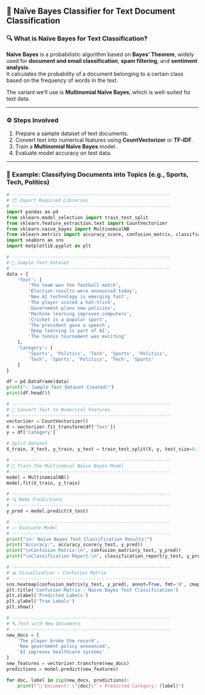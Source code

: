 ## 📰 Naïve Bayes Classifier for Text Document Classification

### 🔍 What is Naïve Bayes for Text Classification?

**Naïve Bayes** is a probabilistic algorithm based on **Bayes’ Theorem**, widely used for **document and email classification**, **spam filtering**, and **sentiment analysis**.  
It calculates the probability of a document belonging to a certain class based on the frequency of words in the text.  

The variant we’ll use is **Multinomial Naïve Bayes**, which is well-suited for text data.

---

### ⚙️ Steps Involved
1. Prepare a sample dataset of text documents.  
2. Convert text into numerical features using **CountVectorizer** or **TF-IDF**.  
3. Train a **Multinomial Naïve Bayes** model.  
4. Evaluate model accuracy on test data.  

---

### 🧠 Example: Classifying Documents into Topics (e.g., Sports, Tech, Politics)

```python
# ----------------------------------------------------------
# 📦 Import Required Libraries
# ----------------------------------------------------------
import pandas as pd
from sklearn.model_selection import train_test_split
from sklearn.feature_extraction.text import CountVectorizer
from sklearn.naive_bayes import MultinomialNB
from sklearn.metrics import accuracy_score, confusion_matrix, classification_report
import seaborn as sns
import matplotlib.pyplot as plt

# ----------------------------------------------------------
# 📂 Sample Text Dataset
# ----------------------------------------------------------
data = {
    'Text': [
        'The team won the football match',
        'Election results were announced today',
        'New AI technology is emerging fast',
        'The player scored a hat-trick',
        'Government plans new policies',
        'Machine learning improves computers',
        'Cricket is a popular sport',
        'The president gave a speech',
        'Deep learning is part of AI',
        'The tennis tournament was exciting'
    ],
    'Category': [
        'Sports', 'Politics', 'Tech', 'Sports', 'Politics',
        'Tech', 'Sports', 'Politics', 'Tech', 'Sports'
    ]
}

df = pd.DataFrame(data)
print("✅ Sample Text Dataset Created!")
print(df.head())

# ----------------------------------------------------------
# 🔢 Convert Text to Numerical Features
# ----------------------------------------------------------
vectorizer = CountVectorizer()
X = vectorizer.fit_transform(df['Text'])
y = df['Category']

# Split dataset
X_train, X_test, y_train, y_test = train_test_split(X, y, test_size=0.3, random_state=42)

# ----------------------------------------------------------
# 🧠 Train the Multinomial Naïve Bayes Model
# ----------------------------------------------------------
model = MultinomialNB()
model.fit(X_train, y_train)

# ----------------------------------------------------------
# 🔍 Make Predictions
# ----------------------------------------------------------
y_pred = model.predict(X_test)

# ----------------------------------------------------------
# 📈 Evaluate Model
# ----------------------------------------------------------
print("\n✅ Naïve Bayes Text Classification Results:")
print("Accuracy:", accuracy_score(y_test, y_pred))
print("\nConfusion Matrix:\n", confusion_matrix(y_test, y_pred))
print("\nClassification Report:\n", classification_report(y_test, y_pred))

# ----------------------------------------------------------
# 📊 Visualization — Confusion Matrix
# ----------------------------------------------------------
sns.heatmap(confusion_matrix(y_test, y_pred), annot=True, fmt='d', cmap='Oranges')
plt.title('Confusion Matrix — Naïve Bayes Text Classification')
plt.xlabel('Predicted Labels')
plt.ylabel('True Labels')
plt.show()

# ----------------------------------------------------------
# 🔤 Test with New Documents
# ----------------------------------------------------------
new_docs = [
    'The player broke the record',
    'New government policy announced',
    'AI improves healthcare systems'
]
new_features = vectorizer.transform(new_docs)
predictions = model.predict(new_features)

for doc, label in zip(new_docs, predictions):
    print(f"📝 Document: \"{doc}\" ➡️ Predicted Category: {label}")
```
